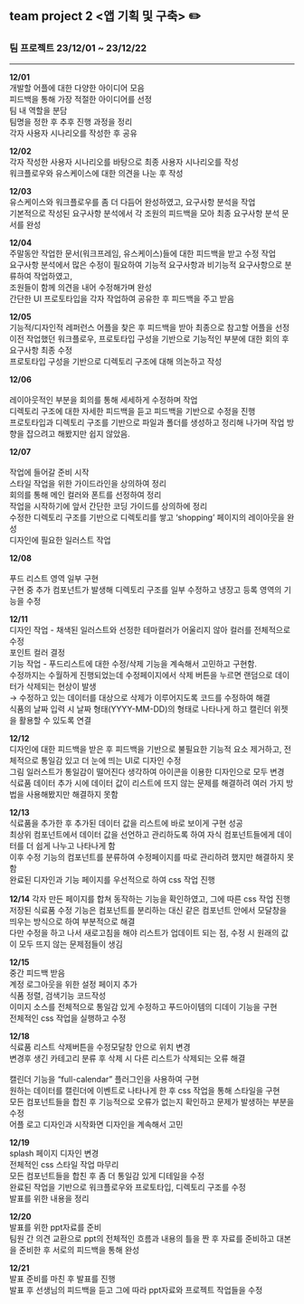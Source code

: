 ## team project 2 <앱 기획 및 구축> ✏️

### __팀 프로젝트 23/12/01 ~ 23/12/22__
* * *

__12/01__</br>
개발할 어플에 대한 다양한 아이디어 모음</br>
피드백을 통해 가장 적절한 아이디어를 선정</br>
팀 내 역할을 분담</br>
팀명을 정한 후 추후 진행 과정을 정리</br>
각자 사용자 시나리오를 작성한 후 공유</br>

__12/02__</br>
각자 작성한 사용자 시나리오를 바탕으로 최종 사용자 시나리오를 작성</br>
워크플로우와 유스케이스에 대한 의견을 나눈 후 작성</br>

__12/03__ </br>
유스케이스와 워크플로우를 좀 더 다듬어 완성하였고, 요구사항 분석을 작업</br>
기본적으로 작성된 요구사항 분석에서 각 조원의 피드백을 모아 최종 요구사항 분석 문서를 완성</br>

__12/04__</br>
주말동안 작업한 문서(워크프레임, 유스케이스)들에 대한 피드백을 받고 수정 작업</br>
요구사항 분석에서 많은 수정이 필요하여 기능적 요구사항과 비기능적 요구사항으로 분류하여 작업하였고,</br>
조원들이 함께 의견을 내어 수정해가며 완성</br>
간단한 UI 프로토타입을 각자 작업하여 공유한 후 피드백을 주고 받음</br>

__12/05__</br> 
기능적/디자인적 레퍼런스 어플을 찾은 후 피드백을 받아 최종으로 참고할 어플을 선정</br>
이전 작업했던 워크플로우, 프로토타입 구성을 기반으로 기능적인 부분에 대한 회의 후 요구사항 최종 수정</br>
프로토타입 구성을 기반으로 디렉토리 구조에 대해 의논하고 작성</br>

__12/06__</br>   
레이아웃적인 부분을 회의를 통해 세세하게 수정하며 작업</br>
디렉토리 구조에 대한 자세한 피드백을 듣고 피드백을 기반으로 수정을 진행</br>
프로토타입과 디렉토리 구조를 기반으로 파일과 폴더를 생성하고 정리해 나가며 작업 방향을 잡으려고 해봤지만 쉽지 않았음.</br>

__12/07__</br>  
작업에 들어갈 준비 시작</br>
스타일 작업을 위한 가이드라인을 상의하여 정리</br>
회의를 통해 메인 컬러와 폰트를 선정하여 정리</br>
작업을 시작하기에 앞서 간단한 코딩 가이드를 상의하에 정리</br>
수정한 디렉토리 구조를 기반으로 디렉토리를 쌓고 ‘shopping’ 페이지의 레이아웃을 완성</br>
디자인에 필요한 일러스트 작업

__12/08__</br>  
푸드 리스트 영역 일부 구현</br>
구현 중 추가 컴포넌트가 발생해 디렉토리 구조를 일부 수정하고 냉장고 등록 영역의 기능을 수정</br>

__12/11__</br>
디자인 작업 - 채색된 일러스트와 선정한 테마컬러가 어울리지 않아 컬러를 전체적으로 수정</br> 
포인트 컬러 결정</br>
기능 작업 - 푸드리스트에 대한 수정/삭제 기능을 계속해서 고민하고 구현함.</br>
수정까지는 수월하게 진행되었는데 수정페이지에서 삭제 버튼을 누르면 랜덤으로 데이터가 삭제되는 현상이 발생</br>
→ 수정하고 있는 데이터를 대상으로 삭제가 이루어지도록 코드를 수정하여 해결</br>
식품의 날짜 입력 시 날짜 형태(YYYY-MM-DD)의 형태로 나타나게 하고 캘린더 위젯을 활용할 수 있도록 연결</br>

__12/12__ </br> 
디자인에 대한 피드백을 받은 후 피드백을 기반으로 불필요한 기능적 요소 제거하고, 전체적으로 통일감 있고 더 눈에 띄는 UI로 디자인 수정</br>
그림 일러스트가 통일감이 떨어진다 생각하여 아이콘을 이용한 디자인으로 모두 변경</br>
식료품 데이터 추가 시에 데이터 값이 리스트에 뜨지 않는 문제를 해결하려 여러 가지 방법을 사용해봤지만 해결하지 못함</br>

__12/13__ </br>
식료품을 추가한 후 추가된 데이터 값을 리스트에 바로 보이게 구현 성공</br>
최상위 컴포넌트에서 데이터 값을 선언하고 관리하도록 하여 자식 컴포넌트들에게 데이터를 더 쉽게 나누고 나타나게 함</br>
이후 수정 기능의 컴포넌트를 분류하여 수정페이지를 따로 관리하려 했지만 해결하지 못함</br>
완료된 디자인과 기능 페이지를 우선적으로 하여 css 작업 진행</br>

__12/14__ 
각자 만든 페이지를 합쳐 동작하는 기능을 확인하였고, 그에 따른 css 작업 진행</br>
저장된 식료품 수정 기능은 컴포넌트를 분리하는 대신 같은 컴포넌트 안에서 모달창을 띄우는 방식으로 하여 부분적으로 해결</br>
다만 수정을 하고 나서 새로고침을 해야 리스트가 업데이트 되는 점, 수정 시 원래의 값이 모두 뜨지 않는 문제점들이 생김</br>

__12/15__  
중간 피드백 받음</br>
계정 로그아웃을 위한 설정 페이지 추가</br>
식품 정렬, 검색기능 코드작성 </br>
이미지 소스를 전체적으로 통일감 있게 수정하고 푸드아이템의 디데이 기능을 구현</br>
전체적인 css 작업을 실행하고 수정</br>

__12/18__</br>
식료품 리스트 삭제버튼을 수정모달창 안으로 위치 변경</br>
변경후 생긴 카테고리 분류 후 삭제 시 다른 리스트가 삭제되는 오류 해결</br>  
캘린더 기능을 “full-calendar” 플러그인을 사용하여 구현</br>
원하는 데이터를 캘린더에 이벤트로 나타나게 한 후 css 작업을 통해 스타일을 구현</br>
모든 컴포넌트들을 합친 후 기능적으로 오류가 없는지 확인하고 문제가 발생하는 부분을 수정</br>
어플 로고 디자인과 시작화면 디자인을 계속해서 고민</br>

__12/19__</br>
splash 페이지 디자인 변경</br>
전체적인 css 스타일 작업 마무리</br>
모든 컴포넌트들을 합친 후 좀 더 통일감 있게 디테일을 수정</br>
완료된 작업을 기반으로 워크플로우와 프로토타입, 디렉토리 구조를 수정</br>
발표를 위한 내용을 정리

__12/20__</br> 
발표를 위한 ppt자료를 준비</br>
팀원 간 의견 교환으로 ppt의 전체적인 흐름과 내용의 틀을 짠 후 자료를 준비하고 대본을 준비한 후 서로의 피드백을 통해 완성</br>

__12/21__</br>
발표 준비를 마친 후 발표를 진행</br>
발표 후 선생님의 피드백을 듣고 그에 따라 ppt자료와 프로젝트 작업들을 수정</br>
